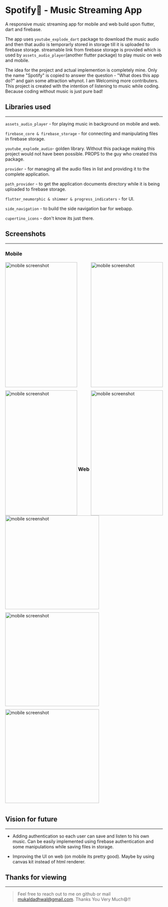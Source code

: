 # Spotify🎵 - Music Streaming App

A responsive music streaming app for mobile and web build upon flutter, dart and firebase.

The app uses ```youtube_explode_dart``` package to download the music audio and then that audio is temporarly stored in storage till it is uploaded to firebase storage. streamable link from firebase storage is provided which is used by ```assets_audio_player```(another flutter package) to play music on web and mobile.

The idea for the project and actual implemention is completely mine. Only the name "Spotify" is copied to answer the question - "What does this app do?" and gain some attraction whynot.  I am Welcoming more contributers.
This project is created with the intention of listening to music while coding. Because coding without music is just pure bad!

## Libraries used
***
```assets_audio_player``` - for playing music in background on mobile and web.

```firebase_core & firebase_storage``` - for connecting and manipulating files in firebase storage.

```youtube_explode_audio```- golden library. Without this package making this project would not have been possible. PROPS to the guy who created this package.

```provider``` - for managing all the audio files in list and providing it to the complete application.

```path_provider``` - to get the application documents directory while it is being uploaded to firebase storage.

```flutter_neumorphic & shimmer & progress_indicaters``` - for UI.

```side_navigation``` - to build the side navigation bar for webapp.

```cupertino_icons``` - don't know its just there.

## Screenshots
***

### Mobile

<div>
<img align="left" src="assets/images/mobile_s1.png" alt="mobile screenshot" style="height: 400px; width:230px; margin-bottom:10px;"/>

<img align="right" src="assets/images/mobile_s2.png" alt="mobile screenshot" style="height: 400px; width:230px; margin-bottom:10px;" />

<img align="left" src="assets/images/mobile_s3.png" alt="mobile screenshot" style="height: 400px; width:230px;"/>

<img align="right" src="assets/images/mobile_s4.png" alt="mobile screenshot" style="height: 400px; width:230px;" />
</div>

</br>
</br>
</br>
</br>
</br>
</br>
</br>
</br>
</br>
</br>
</br>
</br>
</br>
</br>
</br>
</br>
</br>
</br>
</br>
</br>
</br>
</br>
</br>
</br>
</br>
</br>
</br>
</br>
</br>
</br>
</br>
</br>
</br>
</br>
</br>
</br>
</br>

### Web

<img src="assets/images/web_s3.png" alt="mobile screenshot" style="height: 300px; width:px; margin-bottom:10px;"/>

<img src="assets/images/web_s2.png" alt="mobile screenshot" style="height: 300px; width:px; margin-bottom:10px;"/>

<img src="assets/images/web_s1.png" alt="mobile screenshot" style="height: 300px; width:px; margin-bottom:10px;"/>

## Vision for future
***

- Adding authentication so each user can save and listen to his own music. Can be easily implemented using firebase authentication and some manipulations while saving files in storage.

- Improving the UI on web (on mobile its pretty good). Maybe by using canvas kit instead of html renderer.

## Thanks for viewing
***
>Feel free to reach out to me on github or mail mukaldadhwal@gmail.com. Thanks You Very Much😄!!
